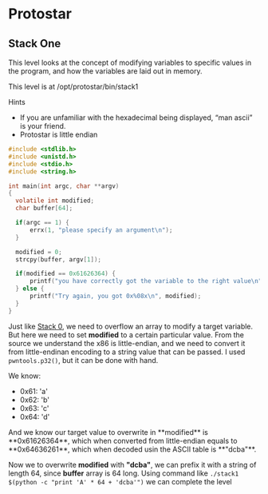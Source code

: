 # Protostar

## Stack One
This level looks at the concept of modifying variables to specific values in the program, and how the variables are laid out in memory.

This level is at /opt/protostar/bin/stack1

Hints
<ul>
<li>If you are unfamiliar with the hexadecimal being displayed, “man ascii” is your friend.</li>
<li>Protostar is little endian</li>
</ul>

```C
#include <stdlib.h>
#include <unistd.h>
#include <stdio.h>
#include <string.h>

int main(int argc, char **argv)
{
  volatile int modified;
  char buffer[64];

  if(argc == 1) {
      errx(1, "please specify an argument\n");
  }

  modified = 0;
  strcpy(buffer, argv[1]);

  if(modified == 0x61626364) {
      printf("you have correctly got the variable to the right value\n");
  } else {
      printf("Try again, you got 0x%08x\n", modified);
  }
}
```

Just like [Stack 0](https://github.com/RitamDey/My-Simple-Programs/blob/master/CTF/Protostar/Level-0.md), we need to overflow an array to modify a target variable. But here we need to set **modified** to a certain particular value.
From the source we understand the x86 is little-endian, and we need to convert it from little-endinan encoding to a string value that can be passed. I used `pwntools.p32()`, but it can be done with hand.

We know: <ul>
<li> 0x61: 'a' </li>
<li> 0x62: 'b' </li>
<li> 0x63: 'c' </li>
<li> 0x64: 'd' </li>
</ul>
And we know our target value to overwrite in **modified** is **0x61626364**, which when converted from little-endian equals to **0x64636261**, which when decoded usin the ASCII table is **"dcba"**.

Now we to overwrite **modified** with **"dcba"**, we can prefix it with a string of length 64, since **buffer** array is 64 long.
Using command like `./stack1 $(python -c "print 'A' * 64 + 'dcba'")` we can complete the level
